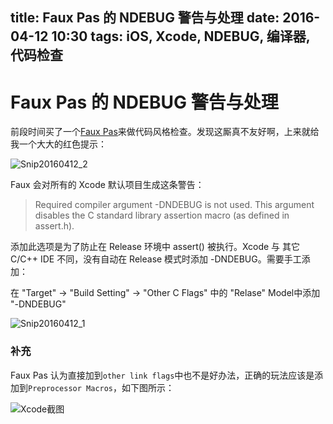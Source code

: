 title:  Faux Pas 的 NDEBUG 警告与处理
date: 2016-04-12 10:30
tags: iOS, Xcode, NDEBUG, 编译器, 代码检查
---

# Faux Pas 的 NDEBUG 警告与处理

前段时间买了一个[Faux Pas](http://fauxpasapp.com/)来做代码风格检查。发现这厮真不友好啊，上来就给我一个大大的红色提示：

![Snip20160412_2](https://o8tbwvlyj.qnssl.com/images/1604/faux2.png)


Faux 会对所有的 Xcode 默认项目生成这条警告：
> Required compiler argument -DNDEBUG is not used. This argument disables the C standard library assertion macro (as defined in assert.h).

添加此选项是为了防止在 Release 环境中 assert() 被执行。Xcode 与 其它 C/C++ IDE 不同，没有自动在 Release 模式时添加 -DNDEBUG。需要手工添加：

在 "Target" -> "Build Setting" -> "Other C Flags" 中的 "Relase" Model中添加 "-DNDEBUG"

![Snip20160412_1](https://o8tbwvlyj.qnssl.com/images/1604/faux1.png)


### 补充

Faux Pas 认为直接加到`other link flags`中也不是好办法，正确的玩法应该是添加到`Preprocessor Macros`，如下图所示：

![Xcode截图](https://o8tbwvlyj.qnssl.com/images/1604/faux3.png)